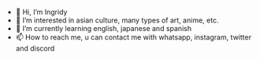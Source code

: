 - 👋 Hi, I’m Ingridy
- 👀 I’m interested in asian culture, many types of art, anime, etc.
- 🌱 I’m currently learning english, japanese and spanish
- 📫 How to reach me, u can contact me with whatsapp, instagram, twitter and discord

